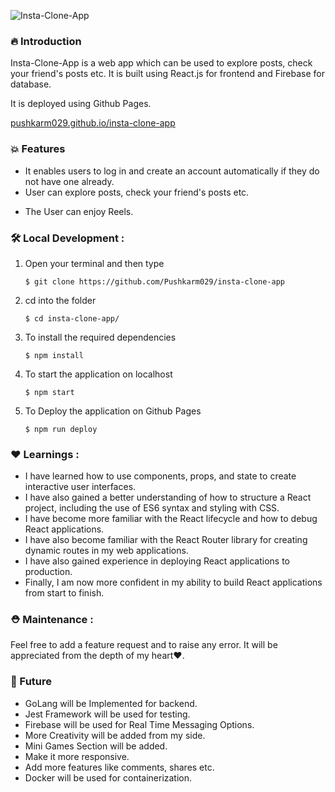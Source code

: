 ![Insta-Clone-App](https://drive.google.com/uc?export=view&id=1UAEuIFKet14qiJAcMebVxyuQlO5-Cs_B)


### **🔥 Introduction**

Insta-Clone-App is a web app which can be used to explore posts, check your friend's posts etc. It is built using React.js for frontend and Firebase for database. 


It is deployed using Github Pages. 

[pushkarm029.github.io/insta-clone-app](pushkarm029.github.io/insta-clone-app)


### **💥 Features**
- It enables users to log in and create an account automatically if they do not have one already.
- User can explore posts, check your friend's posts etc.
<!-- - User Can interact with posts by liking, commenting, sharing etc. -->
- The User can enjoy Reels.

### **🛠️ Local Development** :

1. Open your terminal and then type
    ```shell
    $ git clone https://github.com/Pushkarm029/insta-clone-app
    ```
2. cd into the folder
    ```shell
    $ cd insta-clone-app/
    ```
3. To install the required dependencies
    ```shell
    $ npm install
    ```
4. To start the application on localhost
    ```shell
    $ npm start
    ```
5. To Deploy the application on Github Pages
    ```shell
    $ npm run deploy
    ```


### **❤️ Learnings** :

- I have learned how to use components, props, and state to create interactive user interfaces. 
- I have also gained a better understanding of how to structure a React project, including the use of ES6 syntax and styling with CSS.
- I have become more familiar with the React lifecycle and how to debug React applications.
- I have also become familiar with the React Router library for creating dynamic routes in my web applications. 
- I have also gained experience in deploying React applications to production.
- Finally, I am now more confident in my ability to build React applications from start to finish.

### **⛑️ Maintenance** :

Feel free to add a feature request and to raise any error. It will be appreciated from the depth of my heart❤️.


### **📅 Future**

- GoLang will be Implemented for backend.
- Jest Framework will be used for testing.
- Firebase will be used for Real Time Messaging Options.
- More Creativity will be added from my side.
- Mini Games Section will be added.
- Make it more responsive.
- Add more features like comments, shares etc.
- Docker will be used for containerization.